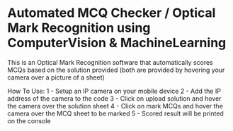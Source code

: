 # Automated MCQ Checker / Optical Mark Recognition using ComputerVision & MachineLearning

This is an Optical Mark Recognition software that automatically scores MCQs based on the solution provided (both are provided by hovering your camera over a picture of a sheet)

How To Use:
1 - Setup an IP camera on your mobile device
2 - Add the IP address of the camera to the code
3 - Click on upload solution and hover the camera over the solution sheet
4 - Click on mark MCQs and hover the camera over the MCQ sheet to be marked
5 - Scored result will be printed on the console
